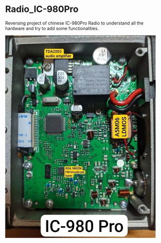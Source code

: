# Radio_IC-980Pro
Reversing project of chinese IC-980Pro Radio to understand all the hardware and try to add some functionalities.

![](images/Foto-radio-inside.jpg)
